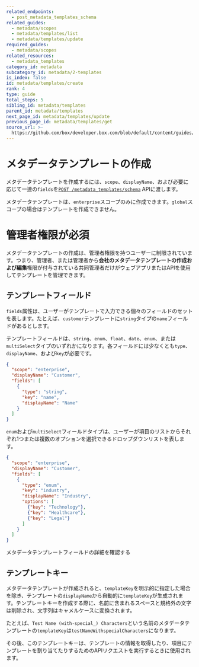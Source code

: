 ```yaml
---
related_endpoints:
  - post_metadata_templates_schema
related_guides:
  - metadata/scopes
  - metadata/templates/list
  - metadata/templates/update
required_guides:
  - metadata/scopes
related_resources:
  - metadata_templates
category_id: metadata
subcategory_id: metadata/2-templates
is_index: false
id: metadata/templates/create
rank: 4
type: guide
total_steps: 5
sibling_id: metadata/templates
parent_id: metadata/templates
next_page_id: metadata/templates/update
previous_page_id: metadata/templates/get
source_url: >-
  https://github.com/box/developer.box.com/blob/default/content/guides/metadata/2-templates/4-create.md
---
```

# メタデータテンプレートの作成

メタデータテンプレートを作成するには、`scope`、`displayName`、および必要に応じて一連の`fields`を[`POST /metadata_templates/schema`][e_create_template] APIに渡します。

<Samples id="post_metadata_templates_schema">

</Samples>

<Message notice>

メタデータテンプレートは、`enterprise`スコープのみに作成できます。`global`スコープの場合はテンプレートを作成できません。

</Message>

<Message warning>

# 管理者権限が必須

メタデータテンプレートの作成は、管理者権限を持つユーザーに制限されています。つまり、管理者、または管理者から**会社のメタデータテンプレートの作成および編集**権限が付与されている共同管理者だけがウェブアプリまたはAPIを使用してテンプレートを管理できます。

</Message>

## テンプレートフィールド

`fields`属性は、ユーザーがテンプレートで入力できる個々のフィールドのセットを表します。たとえば、`customer`テンプレートに`string`タイプの`name`フィールドがあるとします。

テンプレートフィールドは、`string`、`enum`、`float`、`date`、`enum`、または`multiSelect`タイプのいずれかになります。各フィールドには少なくとも`type`、`displayName`、および`key`が必要です。

```json
{
  "scope": "enterprise",
  "displayName": "Customer",
  "fields": [
    {
      "type": "string",
      "key": "name",
      "displayName": "Name"
    }
  ]
}
```

`enum`および`multiSelect`フィールドタイプは、ユーザーが項目のリストからそれぞれ1つまたは複数のオプションを選択できるドロップダウンリストを表します。

```json
{
  "scope": "enterprise",
  "displayName": "Customer",
  "fields": [
    {
      "type": "enum",
      "key": "industry",
      "displayName": "Industry",
      "options": [
        {"key": "Technology"},
        {"key": "Healthcare"},
        {"key": "Legal"}
      ]
    }
  ]
}
```

<CTA to="g://metadata/fields">

メタデータテンプレートフィールドの詳細を確認する

</CTA>

## テンプレートキー

メタデータテンプレートが作成されると、`templateKey`を明示的に指定した場合を除き、テンプレートの`displayName`から自動的に`templateKey`が生成されます。テンプレートキーを作成する際に、名前に含まれるスペースと規格外の文字は削除され、文字列はキャメルケースに変換されます。

たとえば、`Test Name (with-special_) Characters`という名前のメタデータテンプレートの`templateKey`は`testNameWithspecialCharacters`になります。

その後、このテンプレートキーは、テンプレートの情報を取得したり、項目にテンプレートを割り当てたりするためのAPIリクエストを実行するときに使用されます。

[user-types]: g://authentication/user-types

[e_create_template]: e://post_metadata_templates_schema
